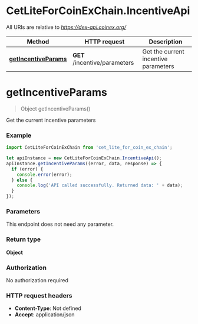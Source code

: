 # CetLiteForCoinExChain.IncentiveApi

All URIs are relative to *https://dex-api.coinex.org/*

Method | HTTP request | Description
------------- | ------------- | -------------
[**getIncentiveParams**](IncentiveApi.md#getIncentiveParams) | **GET** /incentive/parameters | Get the current incentive parameters

<a name="getIncentiveParams"></a>
# **getIncentiveParams**
> Object getIncentiveParams()

Get the current incentive parameters

### Example
```javascript
import CetLiteForCoinExChain from 'cet_lite_for_coin_ex_chain';

let apiInstance = new CetLiteForCoinExChain.IncentiveApi();
apiInstance.getIncentiveParams((error, data, response) => {
  if (error) {
    console.error(error);
  } else {
    console.log('API called successfully. Returned data: ' + data);
  }
});
```

### Parameters
This endpoint does not need any parameter.

### Return type

**Object**

### Authorization

No authorization required

### HTTP request headers

 - **Content-Type**: Not defined
 - **Accept**: application/json

